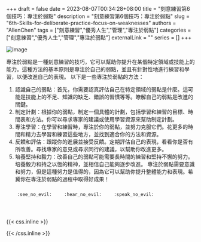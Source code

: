 +++ 
draft = false
date = 2023-08-07T00:34:28+08:00
title = "刻意練習第6個技巧：專注於弱點"
description = "刻意練習第6個技巧：專注於弱點"
slug = "6th-Skills-for-deliberate-practice-focus-on-weaknesses"
authors = "AllenChen"
tags = ["刻意練習","優秀人生","管理","專注於弱點"]
categories = ["刻意練習","優秀人生","管理","專注於弱點"]
externalLink = ""
series = []
+++

![image](/images/post/A-rabbit-with-big-blue-eyes-playing-tennis-and-serve-with-Van-Gogh-style.jpeg)

專注於弱點是一種刻意練習的技巧，它可以幫助你提升在某個特定領域或技能上的能力。這種方法的基本原則是專注於自己的弱點，並且有針對性地進行練習和學習，以便改進自己的表現。
以下是一些專注於弱點的方法：
1. 認識自己的弱點：首先，你需要認真評估自己在特定領域的弱點是什麼。這可能是技能上的不足、知識的缺乏、錯誤的習慣等等。瞭解自己的弱點是改進的關鍵。
2. 制定計劃：根據你的弱點，制定一個具體的計劃，包括學習和練習的目標、時間表和方法。你可以尋求專家的建議或使用學習資源來幫助制定計劃。
3. 專注學習：在學習和練習時，專注於你的弱點，並努力克服它們。花更多的時間和精力去學習和練習這些地方，並找到適合你的方法和資源。
4. 反饋和評估：跟蹤你的進展並接受反饋。定期評估自己的表現，看看你是否有所改善。尋找專家的意見或尋求同行的建議，以幫助你改進更多。
5. 培養堅持和毅力：改善自己的弱點可能需要長時間的練習和堅持不懈的努力。培養毅力和持之以恆的精神，並相信自己能夠逐步改進。
專注於弱點需要意識和努力，但是這種努力是值得的，因為它可以幫助你提升整體能力和表現。希冀你在專注於弱點的過程中取得好成果！


<p><span class="nowrap"><span class="emojify">🙈</span> <code>:see_no_evil:</code></span>  <span class="nowrap"><span class="emojify">🙉</span> <code>:hear_no_evil:</code></span>  <span class="nowrap"><span class="emojify">🙊</span> <code>:speak_no_evil:</code></span></p>
<br>
    

{{< css.inline >}}
<style>
.emojify {
	font-family: Apple Color Emoji, Segoe UI Emoji, NotoColorEmoji, Segoe UI Symbol, Android Emoji, EmojiSymbols;
	font-size: 2rem;
	vertical-align: middle;
}
@media screen and (max-width:650px) {
  .nowrap {
    display: block;
    margin: 25px 0;
  }
}
</style>
{{< /css.inline >}}

